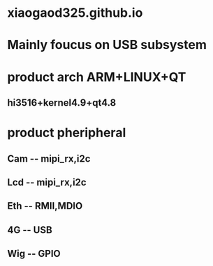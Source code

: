 # xiaogaod325.github.io
# Mainly foucus on USB subsystem
# product arch ARM+LINUX+QT
## hi3516+kernel4.9+qt4.8
# product pheripheral 
## Cam -- mipi_rx,i2c
## Lcd -- mipi_rx,i2c
## Eth -- RMII,MDIO 
## 4G  -- USB
## Wig -- GPIO
